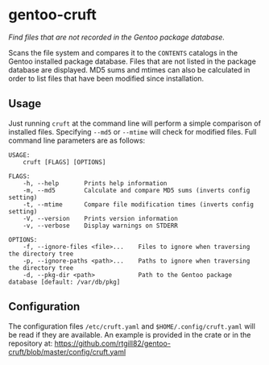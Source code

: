 # gentoo-cruft

_Find files that are not recorded in the Gentoo package database._

Scans the file system and compares it to the `CONTENTS` catalogs in the Gentoo
installed package database. Files that are not listed in the package database
are displayed. MD5 sums and mtimes can also be calculated in order to list
files that have been modified since installation.

## Usage

Just running `cruft` at the command line will perform a simple comparison of
installed files. Specifying `--md5` or `--mtime` will check for modified files.
Full command line parameters are as follows:

```
USAGE:
    cruft [FLAGS] [OPTIONS]

FLAGS:
    -h, --help       Prints help information
    -m, --md5        Calculate and compare MD5 sums (inverts config setting)
    -t, --mtime      Compare file modification times (inverts config setting)
    -V, --version    Prints version information
    -v, --verbose    Display warnings on STDERR

OPTIONS:
    -f, --ignore-files <file>...    Files to ignore when traversing the directory tree
    -p, --ignore-paths <path>...    Paths to ignore when traversing the directory tree
    -d, --pkg-dir <path>            Path to the Gentoo package database [default: /var/db/pkg]
```

## Configuration

The configuration files `/etc/cruft.yaml` and `$HOME/.config/cruft.yaml` will
be read if they are available. An example is provided in the crate or in the
repository at:
https://github.com/rtgill82/gentoo-cruft/blob/master/config/cruft.yaml
